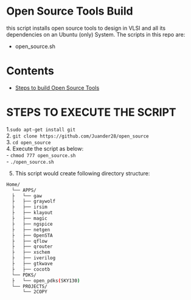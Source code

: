 # Open Source Tools Build
this script installs open source tools to design in VLSI and all its dependencies on an Ubuntu (only) System.
The scripts in this repo are:
 - open_source.sh

 
# Contents
- [Steps to build Open Source Tools](#steps-to-build-openlane)
  
 
# STEPS TO EXECUTE THE SCRIPT
1.`sudo apt-get install git`\
2. `git clone https://github.com/Juander28/open_source`\
3. `cd open_source`\
4. Execute the script as below:     
        - `chmod 777 open_source.sh`\
        - `./open_source.sh`
     
    
5. This script would create following directory structure:
```bash 
Home/
  └── APPS/
  ├   └── gaw
  ├   ├── graywolf
  ├   ├── irsim
  ├   ├── klayout
  ├   ├── magic
  ├   ├── ngspice
  ├   ├── netgen
  ├   ├── OpenSTA
  ├   ├── qflow
  ├   ├── qrouter
  ├   ├── xschem
  ├   ├── iverilog
  ├   ├── gtkwave
  ├   ├── cocotb
  └── PDKS/
  ├   └── open_pdks(SKY130)
  └── PROJECTS/
      └── 2COPY
```

